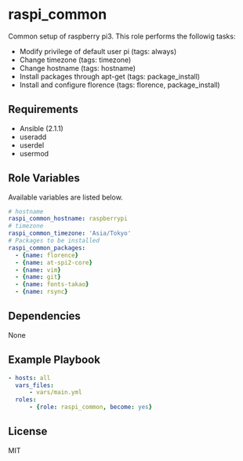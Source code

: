 raspi_common
=========

Common setup of raspberry pi3.
This role performs the followig tasks:

- Modify privilege of default user pi (tags: always)
- Change timezone (tags: timezone)
- Change hostname (tags: hostname)
- Install packages through apt-get (tags: package_install)
- Install and configure florence (tags: florence, package_install)

Requirements
------------

- Ansible (2.1.1)
- useradd
- userdel
- usermod


Role Variables
--------------

Available variables are listed below.

``` yaml
# hostname
raspi_common_hostname: raspberrypi
# timezone
raspi_common_timezone: 'Asia/Tokyo'
# Packages to be installed
raspi_common_packages:
  - {name: florence}
  - {name: at-spi2-core}
  - {name: vim}
  - {name: git}
  - {name: fonts-takao}
  - {name: rsync}
```

Dependencies
------------

None

Example Playbook
----------------

``` yaml
- hosts: all
  vars_files:
      - vars/main.yml
  roles:
      - {role: raspi_common, become: yes}
```


License
-------

MIT

